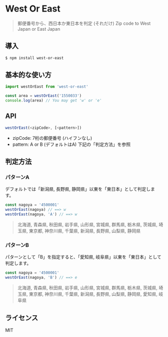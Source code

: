 # West Or East

> 郵便番号から、西日本か東日本を判定 (それだけ)
> Zip code to West Japan or East Japan

## 導入

```sh
$ npm install west-or-east
```

## 基本的な使い方

```javascript
import westOrEast from 'west-or-east'

const area = westOrEast('1550033')
console.log(area) // You may get 'w' or 'e'
```

## API

```javascript
westOrEast(<zipCode>, [<pattern>])
```

- zipCode: 7桁の郵便番号 (ハイフンなし)
- pattern: A or B (デフォルトはA) 下記の「判定方法」を参照

## 判定方法

### パターンA

デフォルトでは「新潟県, 長野県, 静岡県」以東を「東日本」として判定します。

```javascript
const nagoya = '4500001'
westOrEast(nagoya) // ==> w
westOrEast(nagoya, 'A') // ==> w
```

> 北海道,
> 青森県, 秋田県, 岩手県, 山形県, 宮城県,
> 群馬県, 栃木県, 茨城県, 埼玉県, 東京都, 神奈川県, 千葉県,
> 新潟県, 長野県, 山梨県, 静岡県

### パターンB

パターンとして「B」を指定すると、「愛知県, 岐阜県」以東を「東日本」として判定します。

```javascript
const nagoya = '4500001'
westOrEast(nagoya, 'B') // ==> e
```

> 北海道,
> 青森県, 秋田県, 岩手県, 山形県, 宮城県,
> 群馬県, 栃木県, 茨城県, 埼玉県, 東京都, 神奈川県, 千葉県,
> 新潟県, 長野県, 山梨県, 静岡県, 愛知県, 岐阜県

## ライセンス

MIT
